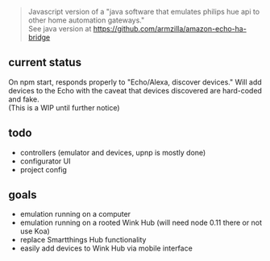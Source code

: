 > Javascript version of a "java software that emulates philips hue api to other home automation gateways."   
> See java version at https://github.com/armzilla/amazon-echo-ha-bridge

## current status
On npm start, responds properly to "Echo/Alexa, discover devices." Will add devices to the Echo with the caveat that devices discovered are hard-coded and fake.   
(This is a WIP until further notice) 

## todo
- controllers (emulator and devices, upnp is mostly done)
- configurator UI
- project config

## goals
- emulation running on a computer
- emulation running on a rooted Wink Hub (will need node 0.11 there or not use Koa)
- replace Smartthings Hub functionality
- easily add devices to Wink Hub via mobile interface
